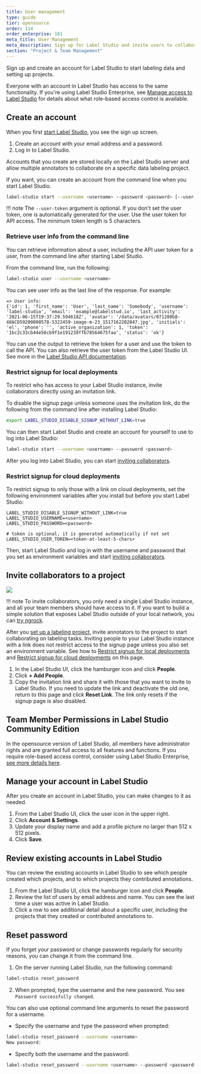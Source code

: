```yaml
---
title: User management
type: guide
tier: opensource
order: 114
order_enterprise: 101
meta_title: User Management
meta_description: Sign up for Label Studio and invite users to collaborate on your data labeling, machine learning, and data science projects.
section: "Project & Team Management"
---
```


Sign up and create an account for Label Studio to start labeling data and setting up projects.

Everyone with an account in Label Studio has access to the same functionality. If you're using Label Studio Enterprise, see [Manage access to Label Studio](https://docs.heartex.com/guide/manage_users.html) for details about what role-based access control is available.

## Create an account

When you first [start Label Studio](start.html), you see the sign up screen.

1. Create an account with your email address and a password.
2. Log in to Label Studio.

Accounts that you create are stored locally on the Label Studio server and allow multiple annotators to collaborate on a specific data labeling project.

If you want, you can create an account from the command line when you start Label Studio.

```bash
label-studio start --username <username> --password <password> [--user-token <token-at-least-5-chars>]
```

!!! note
The `--user-token` argument is optional. If you don't set the user token, one is automatically generated for the user. Use the user token for API access. The minimum token length is 5 characters.

### Retrieve user info from the command line

You can retrieve information about a user, including the API user token for a user, from the command line after starting Label Studio.

From the command line, run the following:

```bash
label-studio user --username <username>
```

You can see user info as the last line of the response. For example:

```
=> User info:
{'id': 1, 'first_name': 'User', 'last_name': 'Somebody', 'username': 'label-studio', 'email': 'example@labelstud.io', 'last_activity': '2021-06-15T19:37:29.594618Z', 'avatar': '/data/avatars/071280b8-48ACD59200000578-5322459-image-m-23_1517162202847.jpg', 'initials': 'el', 'phone': '', 'active_organization': 1, 'token': '1bc2c33cb44e56cb9f1e191238ffb78564675faa', 'status': 'ok'}
```

You can use the output to retrieve the token for a user and use the token to call the API. You can also retrieve the user token from the Label Studio UI. See more in the [Label Studio API documentation](api.html).

### Restrict signup for local deployments

To restrict who has access to your Label Studio instance, invite collaborators directly using an invitation link.

To disable the signup page unless someone uses the invitation link, do the following from the command line after installing Label Studio:

```bash
export LABEL_STUDIO_DISABLE_SIGNUP_WITHOUT_LINK=true
```

You can then start Label Studio and create an account for yourself to use to log into Label Studio:

```bash
label-studio start --username <username> --password <password>
```

After you log into Label Studio, you can start [inviting collaborators](#Invite-collaborators-to-a-project).

### Restrict signup for cloud deployments

To restrict signup to only those with a link on cloud deployments, set the following environment variables after you install but before you start Label Studio:

```
LABEL_STUDIO_DISABLE_SIGNUP_WITHOUT_LINK=true
LABEL_STUDIO_USERNAME=<username>
LABEL_STUDIO_PASSWORD=<password>

# token is optional, it is generated automatically if not set
LABEL_STUDIO_USER_TOKEN=<token-at-least-5-chars>
```

Then, start Label Studio and log in with the username and password that you set as environment variables and start [inviting collaborators](#Invite-collaborators-to-a-project).

## Invite collaborators to a project

<img src="/images/invite-collaborators-ls-single-server.png" class="gif-border"/>

!!! note
To invite collaborators, you only need a single Label Studio instance, and all your team members should have access to it. If you want to build a simple solution that exposes Label Studio outside of your local network, you can [try ngrock](https://labelstud.io/guide/start.html#Expose-a-local-Label-Studio-instance-outside-using-ngrok).

After you [set up a labeling project](setup.html), invite annotators to the project to start collaborating on labeling tasks. Inviting people to your Label Studio instance with a link does not restrict access to the signup page unless you also set an environment variable. See how to [Restrict signup for local deployments](#Restrict-signup-for-local-deployments) and [Restrict signup for cloud deployments](#Restrict-signup-for-cloud-deployments) on this page.

1. In the Label Studio UI, click the hamburger icon and click **People**.
2. Click **+ Add People**.
3. Copy the invitation link and share it with those that you want to invite to Label Studio. If you need to update the link and deactivate the old one, return to this page and click **Reset Link**. The link only resets if the signup page is also disabled.

<div class="opensource-only">
    
## Team Member Permissions in Label Studio Community Edition
    
In the opensource version of Label Studio, all members have administrator rights and are granted full access to all features and functions. If you require role-based access control, consider using Label Studio Enterprise, [see more details here](https://docs.heartex.com/guide/manage_users.html#Roles-in-Label-Studio-Enterprise). 
    
</div>

## Manage your account in Label Studio

After you create an account in Label Studio, you can make changes to it as needed.

1. From the Label Studio UI, click the user icon in the upper right.
2. Click **Account & Settings**.
3. Update your display name and add a profile picture no larger than 512 x 512 pixels.
4. Click **Save**.

## Review existing accounts in Label Studio

You can review the existing accounts in Label Studio to see which people created which projects, and to which projects they contributed annotations.

1. From the Label Studio UI, click the hamburger icon and click **People**.
2. Review the list of users by email address and name. You can see the last time a user was active in Label Studio.
3. Click a row to see additional detail about a specific user, including the projects that they created or contributed annotations to.

## Reset password

If you forget your password or change passwords regularly for security reasons, you can change it from the command line.

1. On the server running Label Studio, run the following command:

```bash
label-studio reset_password
```

2. When prompted, type the username and the new password. You see `Password successfully changed`.

You can also use optional command line arguments to reset the password for a username.

- Specify the username and type the password when prompted:

```bash
label-studio reset_password --username <username>
New password:
```

- Specify both the username and the password:

```bash
label-studio reset_password --username <username> --password <password>
```

